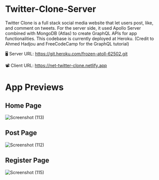 # Twitter-Clone-Server
Twitter Clone is a full stack social media website that let users post, like, and comment on tweets. For the server side, it used Apollo Server combined with MongoDB (Atlas) to create GraphQL APIs for app functionalities. This codebase is currently deployed at Heroku. (Credit to Ahmed Hadjou and FreeCodeCamp for the GraphQL tutorial)

:desktop_computer: Server URL: https://git.heroku.com/frozen-atoll-62502.git

:film_projector: Client URL: https://net-twitter-clone.netlify.app

# App Previews
## Home Page
![Screenshot (113)](https://user-images.githubusercontent.com/71740368/139223295-ca0ad484-694b-4d4a-b9bd-a8cb2a017ef1.png)

## Post Page
![Screenshot (112)](https://user-images.githubusercontent.com/71740368/139223435-2adace7f-2459-48ee-be01-c81230720a46.png)

## Register Page
![Screenshot (115)](https://user-images.githubusercontent.com/71740368/139223996-b8d86734-1bf3-4cd0-a4ea-10e2b57669f4.png)

